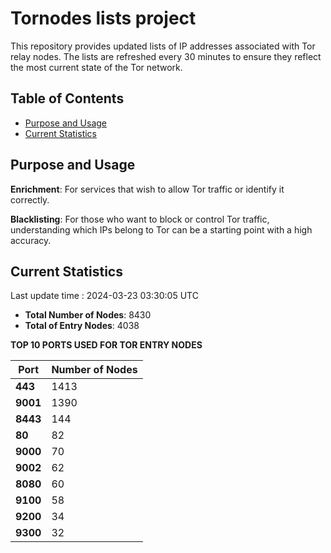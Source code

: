 # Tornodes lists project

This repository provides updated lists of IP addresses associated with Tor relay nodes. The lists are refreshed every 30 minutes to ensure they reflect the most current state of the Tor network.

## Table of Contents

- [Purpose and Usage](#purpose-and-usage)
- [Current Statistics](#current-statistics)


## Purpose and Usage

**Enrichment**: For services that wish to allow Tor traffic or identify it correctly.

**Blacklisting**: For those who want to block or control Tor traffic, understanding which IPs belong to Tor can be a starting point with a high accuracy.

## Current Statistics

Last update time : 2024-03-23 03:30:05 UTC

- **Total Number of Nodes**: 8430
- **Total of Entry Nodes**: 4038

**TOP 10 PORTS USED FOR TOR ENTRY NODES**

| **Port** | **Number of Nodes** |
|------|-----------------|
| **443**   | 1413  |
| **9001**   | 1390  |
| **8443**   | 144  |
| **80**   | 82  |
| **9000**   | 70  |
| **9002**   | 62  |
| **8080**   | 60  |
| **9100**   | 58  |
| **9200**   | 34  |
| **9300**   | 32  |

